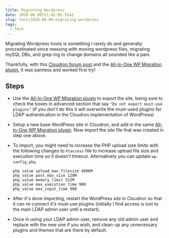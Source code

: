```yaml
---
title: Migrating Wordpress
date: 2020-06-06T21:45:05.554Z
slug: tech/2020-06-06-migrating-wordpress
tags:
  - Tech
---
```


Migrating Wordpress hosts is something I rarely do and generally procrastinated since messing with moving wordpress files, migrating mySQL DBs, and grep-ing to change domains all sounded like a pain.

Thankfully, with this [Cloudron forum post][forum] and the [All-In-One WP Migration plugin][plugin], it was painless and worked first try!

## Steps

- Use the [All-In-One WP Migration plugin][plugin] to export the site, being sure to check the boxes in advanced section that say `"Do not export must-use plugins"` (if you don't do this it will overwrite the must-used plugins for LDAP authentication in the Cloudron implementation of WordPress)
- Setup a new base WordPress site in Cloudron, and add in the same [All-In-One WP Migration plugin][plugin]. Now import the site file that was created in step one above.
- To import, you might need to increase the PHP upload size limits with the following changes to `htaccess` file to increase upload file size and execution time so it doesn't timeout. Alternatively you can update `wp-config.php`.

  ```
  php_value upload_max_filesize 4096M
  php_value post_max_size 128M
  php_value memory_limit 512M
  php_value max_execution_time 900
  php_value max_input_time 900
  ```

- After it's done importing, restart the WordPress site in Cloudron so that it can re-connect it's must-use plugins (initially I find access is lost to the main LDAP admin user until a restart).
- Once in using your LDAP admin user, remove any old admin user and replace with the new one if you wish, and clean-up any unnecessary plugins and themes that are there by default.

[forum]: https://forum.cloudron.io/topic/1854/how-to-move-wordpress
[plugin]: https://wordpress.org/plugins/all-in-one-wp-migration/
